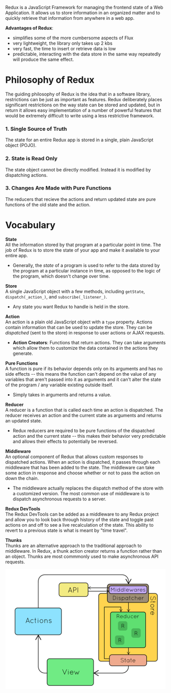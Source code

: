 Redux is a JavaScript Framework for managing the frontend state of a Web Application. It allows us to store information in an organized matter and to quickly retrieve that information from anywhere in a web app. 

**Advantages of Redux**:
- simplifies some of the more cumbersome aspects of Flux
- very lightweight, the library only takes up 2 kbs
- very fast, the time to insert or retrieve data is low
- predictable, interacting with the data store in the same way repeatedly will produce the same effect.

# Philosophy of Redux

The guiding philosophy of Redux is the idea that in a software library, restrictions can be just as important as features. Redux deliberately places significant restrictions on the way state can be stored and updated, but in return it allows easy implementation of a number of powerful features that would be extremely difficult to write using a less restrictive framework. 

### 1. Single Source of Truth 
The state for an entire Redux app is stored in a single, plain JavaScript object (POJO).

### 2. State is Read Only
The state object cannot be directly modified. Instead it is modified by dispatching actions.

### 3. Changes Are Made with Pure Functions
The reducers that recieve the actions and return updated state are pure functions of the old state and the action. 

# Vocabulary 

**State**  
All the information stored by that program at a particular point in time. The job of Redux is to store the state of your app and make it available to your entire app.
- Generally, the _state_ of a program is used to refer to the data stored by the program at a particular instance in time, as opposed to the logic of the program, which doesn't change over time. 

**Store**  
A single JavaScript object with a few methods, including `getState`, `dispatch(_action_)`, and `subscribe(_listener_)`. 
- Any state you want Redux to handle is held in the store.

**Action**  
An action is a plain old JavaScript object with a `type` property. Actions contain information that can be used to update the store. They can be _dispatched_ (sent to the store) in response to user actions or AJAX requests. 
- **Action Creators**: Functions that return actions. They can take arguments which allow them to customize the data contained in the actions they generate.

**Pure Functions**  
A function is pure if its behavior depends only on its arguments and has no side effects -- this means the function can't depend on the value of any variables that aren't passed into it as arguments and it can't alter the state of the program / any variable existing outside itself. 
- Simply takes in arguments and returns a value. 

**Reducer**    
A reducer is a function that is called each time an action is dispatched. The reducer receives an action and the current state as arguments and returns an updated state. 
- Redux reducers are required to be pure functions of the dispatched action and the current state -- this makes their behavior very predictable and allows their effects to potentially be reversed. 

**Middleware**  
An optional component of Redux that allows custom responses to dispatched actions. When an action is dispatched, it passes through each middleware that has been added to the state. The middleware can take some action in response and choose whether or not to pass the action on down the chain. 
- The middleware actually replaces the dispatch method of the store with a customized version. The most common use of middleware is to dispatch asynchronous requests to a server.

**Redux DevTools**  
The Redux DevTools can be added as a middleware to any Redux project and allow you to look back through history of the state and toggle past actions on and off to see a live recalculation of the state. This ability to revert to a previous state is what is meant by "time travel".

**Thunks**  
Thunks are an alternative approach to the traditional approach to middleware. In Redux, a thunk action creator returns a function rather than an object. Thunks are most commmonly used to make asynchronous API requests.

![Reducer Process](reducer.gif)
